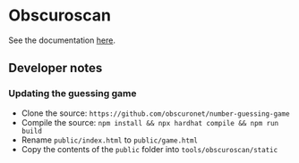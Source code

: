 # Obscuroscan

See the documentation [here](https://docs.obscu.ro/wallet-extension/wallet-extension.html).

## Developer notes

### Updating the guessing game

* Clone the source: `https://github.com/obscuronet/number-guessing-game`
* Compile the source: `npm install && npx hardhat compile && npm run build`
* Rename `public/index.html` to `public/game.html`
* Copy the contents of the `public` folder into `tools/obscuroscan/static`
